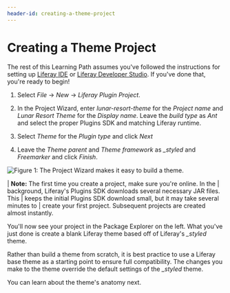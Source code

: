 ```yaml
---
header-id: creating-a-theme-project
---
```


# Creating a Theme Project

The rest of this Learning Path assumes you've followed the instructions for
setting up [Liferay IDE](/docs/6-2/tutorials/-/knowledge_base/t/developing-apps-with-liferay-ide)
or [Liferay Developer Studio](/docs/6-2/tutorials/-/knowledge_base/t/developing-applications-with-liferay-developer-stu). 
If you've done that, you're ready to begin! 

1. Select *File* &rarr; *New* &rarr; *Liferay Plugin Project*.

2. In the Project Wizard, enter *lunar-resort-theme* for the *Project name* and 
*Lunar Resort Theme* for the *Display name*. Leave the *build type* as *Ant* and 
select the proper Plugins SDK and matching Liferay runtime.

3. Select *Theme* for the *Plugin type* and click *Next*

4. Leave the *Theme parent* and *Theme framework* as *_styled* and *Freemarker* 
and click *Finish*.

![Figure 1: The Project Wizard makes it easy to build a theme.](../../../images/theme-creation-01.png)

| **Note:** The first time you create a project, make sure you're online. In the
| background, Liferay's Plugins SDK downloads several necessary JAR files. This
| keeps the initial Plugins SDK download small, but it may take several minutes to
| create your first project. Subsequent projects are created almost instantly.

You'll now see your project in the Package Explorer on the left. What you've
just done is create a blank Liferay theme based off of Liferay's *_styled* 
theme. 

Rather than build a theme from scratch, it is best practice to use a Liferay 
base theme as a starting point to ensure full compatibility. The changes you 
make to the theme override the default settings of the *_styled* theme.

You can learn about the theme's anatomy next.

